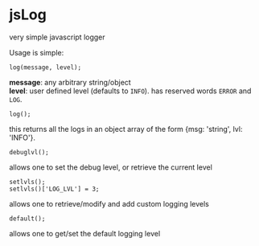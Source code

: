 jsLog
=====

very simple javascript logger

Usage is simple:

    log(message, level);
    
**message**: any arbitrary string/object  
**level**: user defined level (defaults to `INFO`). has reserved words `ERROR` and `LOG`.
  
    log();
    
this returns all the logs in an object array of the form {msg: 'string', lvl: 'INFO'}.

    debuglvl();
    
allows one to set the debug level, or retrieve the current level

    setlvls();
    setlvls()['LOG_LVL'] = 3;

allows one to retrieve/modify and add custom logging levels

    default();
    
allows one to get/set the default logging level
